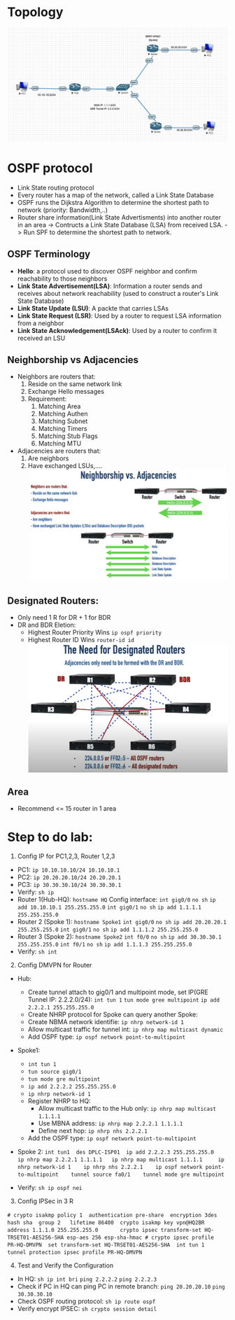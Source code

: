 # Topology
![](images/DMVPN.png)
# OSPF protocol
- Link State routing protocol 
- Every router has a map of the network, called a Link State Database
- OSPF runs the Dijkstra Algorithm to determine the shortest path
to network (priority: Bandwidth,..)
- Router share information(Link State Advertisments) into another router in an area -> Contructs a Link State Database (LSA) from received LSA. -> Run SPF to determine the shortest path to network. 

## OSPF Terminology
- **Hello**: a protocol used to discover OSPF neighbor and confirm reachability to those neighbors
- **Link State Advertisement(LSA)**: Information a router sends and receives about network reachability (used to construct a router's Link State Database)
- **Link State Update (LSU)**: A packte that carries LSAs
- **Link State Request (LSR)**: Used by a router to request LSA information from a neighbor
- **Link State Acknowledgement(LSAck)**: Used by a router to confirm it received an LSU
  
## Neighborship vs Adjacencies
- Neighbors are routers that:
  1. Reside on the same network link
  2. Exchange Hello messages
  3. Requirement:   
     1. Matching Area
     2. Matching Authen
     3. Matching Subnet
     4. Matching Timers
     5. Matching Stub Flags
     6. Matching MTU
- Adjacencies are routers that: 
  1. Are neighbors 
  2. Have exchanged LSUs,....
![](images/Screenshot%202022-11-21%20at%2020.13.14.png)

## Designated Routers:
- Only need 1 R for DR + 1 for BDR 
- DR and BDR Eletion:
  - Highest Router Priority Wins `ip ospf priority`
  - Highest Router ID Wins `router-id id`
![](images/designated%20routers.png)

## Area
- Recommend <= 15 router in 1 area 

# Step to do lab:
1. Config IP for PC1,2,3, Router 1,2,3
- PC1: `ip 10.10.10.10/24 10.10.10.1`
- PC2: `ip 20.20.20.10/24 20.20.20.1`
- PC3: `ip 30.30.30.10/24 30.30.30.1`
- Verify: `sh ip`
- Router 1(Hub-HQ): `hostname HQ`
  Config interface: 
  `int gig0/0`
  `no sh`
  `ip add 10.10.10.1 255.255.255.0`
  `int gig0/1`
  `no sh`
  `ip add 1.1.1.1 255.255.255.0`
- Router 2 (Spoke 1): `hostname Spoke1`
   `int gig0/0`
   `no sh`
   `ip add 20.20.20.1 255.255.255.0`
   `int gig0/1`
   `no sh`
   `ip add 1.1.1.2 255.255.255.0`
- Router 3 (Spoke 2): `hostname Spoke2`
  `int f0/0`
  `no sh`
  `ip add 30.30.30.1 255.255.255.0`
  `int f0/1`
  `no sh`
  `ip add 1.1.1.3 255.255.255.0`
- Verify: `sh int`
2. Config DMVPN for Router 
- Hub:
    - Create tunnel attach to gig0/1 and multipoint mode, set IP(GRE Tunnel IP: 2.2.2.0/24):
    `int tun 1`
    `tun mode gree multipoint`
    `ip add 2.2.2.1 255.255.255.0`
    - Create NHRP protocol for Spoke can query another Spoke:
    - Create NBMA network identifie: `ip nhrp network-id 1`
    - Allow multicast traffic for tunnel int: `ip nhrp map multicast dynamic`
    - Add OSPF type: `ip ospf network point-to-multipoint`
- Spoke1:
    - `int tun 1`
    - `tun source gig0/1`
    - `tun mode gre multipoint`
    - `ip add 2.2.2.2 255.255.255.0`
    - `ip nhrp network-id 1`
    - Register NHRP to HQ:
      - Allow multicast traffic to the Hub only: `ip nhrp map multicast 1.1.1.1`
      - Use MBNA address: `ip nhrp map 2.2.2.1 1.1.1.1`
      - Define next hop: `ip nhrp nhs 2.2.2.1`
    - Add the OSPF type: `ip ospf network point-to-multipoint`
- Spoke 2: 
  `int tun1 
    des DPLC-ISP01 
    ip add 2.2.2.3 255.255.255.0   
    ip nhrp map 2.2.2.1 1.1.1.1  
    ip nhrp map multicast 1.1.1.1    
    ip nhrp network-id 1   
    ip nhrp nhs 2.2.2.1   
    ip ospf network point-to-multipoint   
    tunnel source fa0/1   
    tunnel mode gre multipoint` 

- Verify: `sh ip ospf nei`

3. Config IPSec in 3 R

`# crypto isakmp policy 1 
   authentication pre-share 
   encryption 3des 
   hash sha 
   group 2  
   lifetime 86400 
   crypto isakmp key vpn@HQ2BR address 1.1.1.0 255.255.255.0      
   crypto ipsec transform-set HQ-TRSET01-AES256-SHA esp-aes 256 esp-sha-hmac # crypto ipsec profile   PR-HQ-DMVPN 
   set transform-set HQ-TRSET01-AES256-SHA 
   int tun 1  
   tunnel protection ipsec profile PR-HQ-DMVPN 
` 

4. Test and Verify the Configuration 

- In HQ: `sh ip int bri`
         `ping 2.2.2.2`
         `ping 2.2.2.3`
- Check if PC in HQ can ping PC in remote branch:
  `ping 20.20.20.10`
  `ping 30.30.30.10`
- Check OSPF routing protocol: `sh ip route ospf`
- Verify encrypt IPSEC: `sh crypto session detail`

